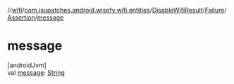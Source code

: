 //[wifi](../../../../../index.md)/[com.isupatches.android.wisefy.wifi.entities](../../../index.md)/[DisableWifiResult](../../index.md)/[Failure](../index.md)/[Assertion](index.md)/[message](message.md)

# message

[androidJvm]\
val [message](message.md): [String](https://kotlinlang.org/api/latest/jvm/stdlib/kotlin/-string/index.html)
